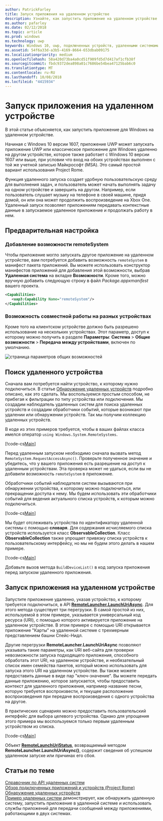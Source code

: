 ```yaml
---
author: PatrickFarley
title: Запуск приложения на удаленном устройстве
description: Узнайте, как запустить приложение на удаленном устройстве с использованием платформы Project Rome.
ms.author: pafarley
ms.date: 02/12/2018
ms.topic: article
ms.prod: windows
ms.technology: uwp
keywords: Windows 10, uwp, подключенных устройств, удаленными системами, Рим, project rome
ms.assetid: 54f6a33d-a3b5-4169-8664-653dbab09175
ms.localizationpriority: medium
ms.openlocfilehash: 58a420d73ba4a0cd51f909fd5d7d417af1cfb38f
ms.sourcegitcommit: fbdc9372dea898a01c7686be54bea47125bab6c0
ms.translationtype: MT
ms.contentlocale: ru-RU
ms.lasthandoff: 10/08/2018
ms.locfileid: "4415934"
---
```

# <a name="launch-an-app-on-a-remote-device"></a>Запуск приложения на удаленном устройстве

В этой статье объясняется, как запустить приложение для Windows на удаленном устройстве.

Начиная с Windows 10 версии 1607, приложение UWP может запускать приложение UWP или классическое приложение для Windows удаленно на другом устройстве, которое также работает с Windows 10 версии 1607 или выше, при условии что вход на обоих устройствах выполнен с той же учетной записью Майкрософт (MSA). Это самый простой вариант использования Project Rome.

Функция удаленного запуска создает удобную пользовательскую среду для выполнения задач, и пользователь может начать выполнять задачу на одном устройстве и завершить на другом. Например, если пользователь слушает музыку на телефоне в своей машине, придя домой, он или она может продолжить воспроизведение на Xbox One. Удаленный запуск позволяет приложениям передавать контекстные данные в запускаемое удаленное приложение и продолжать работу в нем.

## <a name="preliminary-setup"></a>Предварительная настройка

### <a name="add-the-remotesystem-capability"></a>Добавление возможности remoteSystem

Чтобы приложение могло запускать другое приложение на удаленном устройстве, вам потребуется добавить возможность `remoteSystem` в манифест пакета приложений. Вы можете использовать конструктор манифестов приложений для добавления этой возможности, выбрав **Удаленная система** на вкладке **Возможности**. Кроме того, можно вручную добавить следующую строку в файл _Package.appxmanifest_ вашего проекта.

``` xml
<Capabilities>
   <uap3:Capability Name="remoteSystem"/>
</Capabilities>
```

### <a name="enable-cross-device-sharing"></a>Возможность совместной работы на разных устройствах

Кроме того на клиентском устройстве должно быть разрешено использование на нескольких устройствах. Этот параметр, доступ к которому можно получить в разделе **Параметры**: **Система** > **Общие возможности** > **Передача между устройствами**, включен по умолчанию. 

![страница параметров общих возможностей](images/shared-experiences-settings.png)

## <a name="find-a-remote-device"></a>Поиск удаленного устройства

Сначала вам потребуется найти устройство, к которому нужно подключиться. В статье [Обнаружение удаленных устройств](discover-remote-devices.md) подробно описано, как это сделать. Мы воспользуемся простым способом, не прибегая к фильтрации по типу устройства или подключения. Мы создадим наблюдатель удаленных систем для поиска удаленных устройств и создадим обработчики событий, которые возникают при удалении или обнаружении устройств. Так мы получим коллекцию удаленных устройств.

В коде из этих примеров требуется, чтобы в ваших файлах класса имелся оператор `using Windows.System.RemoteSystems`.

[!code-cs[Main](./code/RemoteLaunchScenario/MainPage.xaml.cs#SnippetBuildDeviceList)]

Перед удаленным запуском необходимо сначала вызвать метод `RemoteSystem.RequestAccessAsync()`. Проверьте полученное значение и убедитесь, что у вашего приложения есть разрешение на доступ к удаленным устройствам. Эта проверка может не удаться, если вы не добавили возможность `remoteSystem` в приложение.

Обработчики событий наблюдателя систем вызываются при обнаружении устройства, к которому можно подключиться, или прекращении доступа к нему. Мы будем использовать эти обработчики событий для ведения актуального списка устройств, к которым можно подключиться.

[!code-cs[Main](./code/RemoteLaunchScenario/MainPage.xaml.cs#SnippetEventHandlers)]


Мы будет отслеживать устройства по идентификатору удаленной системы с помощью **словаря**. Для содержания исчисляемого списка устройств используется класс **ObservableCollection**. Класс **ObservableCollection** также упрощает привязку списка устройств к пользовательскому интерфейсу, но мы не будем этого делать в нашем примере.

[!code-cs[Main](./code/RemoteLaunchScenario/MainPage.xaml.cs#SnippetMembers)]

Добавьте вызов метода `BuildDeviceList()` в код запуска приложения перед запуском удаленного приложения.

## <a name="launch-an-app-on-a-remote-device"></a>Запуск приложения на удаленном устройстве

Запустите приложение удаленно, указав устройство, к которому требуется подключиться, в API [**RemoteLauncher.LaunchUriAsync**](https://msdn.microsoft.com/library/windows/apps/windows.system.remotelauncher.launchuriasync.aspx). Для этого метода существует три перегрузки. В самой простой из них, используемой в этом примере, указывается универсальный код ресурса (URI), с помощью которого активируется приложение на удаленном устройстве. В этом примере с помощью URI открывается приложение "Карты" на удаленной системе с трехмерным представлением башни Спейс-Нидл.

Другие перегрузки **RemoteLauncher.LaunchUriAsync** позволяют указывать такие параметры, как URI веб-сайта для проверки невозможности запуска подходящего приложения, способного обработать этот URI, на удаленном устройстве, и необязательный список имен семейства пакетов, который можно использовать для запуска этого URI на удаленном устройстве. Вы также можете предоставить данные в виде пар "ключ-значение". Вы можете передать данные приложению, которое запускается, чтобы предоставить контекст для удаленного приложения, например название песни, которую требуется воспроизвести, и текущее расположение воспроизведения при передаче воспроизведения с одного устройства на другое.

В практических сценариях можно предоставить пользовательский интерфейс для выбора целевого устройства. Однако для упрощения этого примера мы воспользуемся только первым удаленным устройством из списка.

[!code-cs[Main](./code/RemoteLaunchScenario/MainPage.xaml.cs#SnippetRemoteUriLaunch)]

Объект [**RemoteLaunchUriStatus**](https://msdn.microsoft.com/library/windows/apps/windows.system.remotelaunchuristatus.aspx), возвращаемый методом **RemoteLauncher.LaunchUriAsync()**, содержит сведения об успешном удаленном запуске или причинах его сбоя.

## <a name="related-topics"></a>Статьи по теме

[Справочник по API удаленных систем](https://msdn.microsoft.com/library/windows/apps/Windows.System.RemoteSystems)  
[Обзор подключенных приложений и устройств (Project Rome)](connected-apps-and-devices.md)  
[Обнаружение удаленных устройств](discover-remote-devices.md)  
[Пример удаленных систем](https://github.com/Microsoft/Windows-universal-samples/tree/dev/Samples/RemoteSystems) демонстрирует, как обнаружить удаленную систему, запустить приложение в удаленной системе и использовать службы приложений для передачи сообщений между приложениями, работающими в двух системах.
